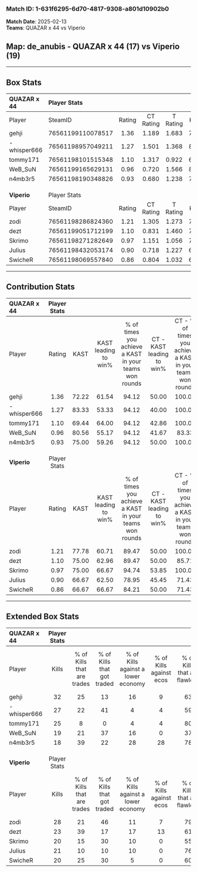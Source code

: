### Match ID: 1-631f6295-6d70-4817-9308-a801d10902b0  
**Match Date**: 2025-02-13  
**Teams**: QUAZAR x 44 vs Viperio  

## **Map**: de_anubis - QUAZAR x 44 (17) vs Viperio (19)  
---  

## Box Stats  

| **QUAZAR x 44** | Player Stats      |        |           |          |       |      |       |         |        |      |     |
| :- | :- | :-: | :-: | :-: | :-: | :-: | :-: | :-: | :-: | :-: | :-: |
| Player          | SteamID           | Rating | CT Rating | T Rating | KAST  | ADR  | Kills | Assists | Deaths | K/D  | HS% |
| gehji           | 76561199110078517 |  1.36  |   1.189   |  1.683   | 72.22 | 94.3 |  32   |    8    |   22   | 1.45 | 56  |
| -whisper666     | 76561198957049211 |  1.27  |   1.501   |  1.368   | 83.33 | 89.6 |  27   |    7    |   24   | 1.13 | 44  |
| tommy171        | 76561198101515348 |  1.10  |   1.317   |  0.922   | 69.44 | 70.0 |  25   |    8    |   21   | 1.19 | 16  |
| WeB_SuN         | 76561199165629131 |  0.96  |   0.720   |  1.566   | 80.56 | 64.2 |  19   |    8    |   25   | 0.76 | 47  |
| n4mb3r5         | 76561198190348826 |  0.93  |   0.680   |  1.238   | 75.00 | 50.2 |  18   |    8    |   20   | 0.90 | 38  |
|                 |                   |        |           |          |       |      |       |         |        |      |     |
|                 |                   |        |           |          |       |      |       |         |        |      |     |
|                 |                   |        |           |          |       |      |       |         |        |      |     |
| **Viperio**     | Player Stats      |        |           |          |       |      |       |         |        |      |     |
| Player          | SteamID           | Rating | CT Rating | T Rating | KAST  | ADR  | Kills | Assists | Deaths | K/D  | HS% |
| zodi            | 76561198286824360 |  1.21  |   1.305   |  1.273   | 77.78 | 79.6 |  28   |    5    |   24   | 1.17 | 60  |
| dezt            | 76561199051712199 |  1.10  |   0.831   |  1.460   | 75.00 | 66.8 |  23   |    8    |   20   | 1.15 | 21  |
| Skrimo          | 76561198271282649 |  0.97  |   1.151   |  1.056   | 75.00 | 77.3 |  20   |   11    |   27   | 0.74 | 60  |
| JuIius          | 76561198432053174 |  0.90  |   0.718   |  1.227   | 66.67 | 57.5 |  21   |    6    |   24   | 0.88 | 23  |
| SwicheR         | 76561198069557840 |  0.86  |   0.804   |  1.032   | 66.67 | 59.5 |  20   |    9    |   26   | 0.77 | 60  |
---  

## Contribution Stats  

| **QUAZAR x 44** | Player Stats |       |                      |                                                        |                           |                                                             |                          |                                                            |
| :- | :-: | :-: | :-: | :-: | :-: | :-: | :-: | :-: |
| Player          |    Rating    | KAST  | KAST leading to win% | % of times you achieve a KAST in your teams won rounds | CT - KAST leading to win% | CT - % of times you achieve a KAST in your teams won rounds | T - KAST leading to win% | T - % of times you achieve a KAST in your teams won rounds |
| gehji           |     1.36     | 72.22 |        61.54         |                         94.12                          |           50.00           |                           100.00                            |          71.43           |                           90.91                            |
| -whisper666     |     1.27     | 83.33 |        53.33         |                         94.12                          |           40.00           |                           100.00                            |          66.67           |                           90.91                            |
| tommy171        |     1.10     | 69.44 |        64.00         |                         94.12                          |           42.86           |                           100.00                            |          90.91           |                           90.91                            |
| WeB_SuN         |     0.96     | 80.56 |        55.17         |                         94.12                          |           41.67           |                            83.33                            |          64.71           |                           100.00                           |
| n4mb3r5         |     0.93     | 75.00 |        59.26         |                         94.12                          |           50.00           |                           100.00                            |          66.67           |                           90.91                            |
|                 |              |       |                      |                                                        |                           |                                                             |                          |                                                            |
|                 |              |       |                      |                                                        |                           |                                                             |                          |                                                            |
|                 |              |       |                      |                                                        |                           |                                                             |                          |                                                            |
| **Viperio**     | Player Stats |       |                      |                                                        |                           |                                                             |                          |                                                            |
| Player          |    Rating    | KAST  | KAST leading to win% | % of times you achieve a KAST in your teams won rounds | CT - KAST leading to win% | CT - % of times you achieve a KAST in your teams won rounds | T - KAST leading to win% | T - % of times you achieve a KAST in your teams won rounds |
| zodi            |     1.21     | 77.78 |        60.71         |                         89.47                          |           50.00           |                           100.00                            |          71.43           |                           83.33                            |
| dezt            |     1.10     | 75.00 |        62.96         |                         89.47                          |           50.00           |                            85.71                            |          73.33           |                           91.67                            |
| Skrimo          |     0.97     | 75.00 |        66.67         |                         94.74                          |           53.85           |                           100.00                            |          78.57           |                           91.67                            |
| JuIius          |     0.90     | 66.67 |        62.50         |                         78.95                          |           45.45           |                            71.43                            |          76.92           |                           83.33                            |
| SwicheR         |     0.86     | 66.67 |        66.67         |                         84.21                          |           50.00           |                            71.43                            |          78.57           |                           91.67                            |
---  

## Extended Box Stats  

| **QUAZAR x 44** | Player Stats |                            |                            |                                    |                         |                              |                                 |        |                             |                                     |                          |                               |                            |
| :- | :-: | :-: | :-: | :-: | :-: | :-: | :-: | :-: | :-: | :-: | :-: | :-: | :-: |
| Player          |    Kills     | % of Kills that are trades | % of Kills that got traded | % of Kills against a lower economy | % of Kills against ecos | % of Kills that are flawless | % of Kills that are close duels | Deaths | % of Deaths that get traded | % of Deaths against a lower economy | % of Deaths against ecos | % of Deaths that are flawless | % of Deaths that are close |
| gehji           |      32      |             25             |             13             |                 16                 |            9            |              63              |                3                |   22   |             23              |                  0                  |            0             |              64               |             5              |
| -whisper666     |      27      |             22             |             41             |                 4                  |            4            |              59              |               11                |   24   |             46              |                  8                  |            4             |              46               |             0              |
| tommy171        |      25      |             8              |             0              |                 4                  |            4            |              80              |                4                |   21   |              5              |                  0                  |            0             |              90               |             0              |
| WeB_SuN         |      19      |             21             |             37             |                 16                 |            0            |              37              |               11                |   25   |             48              |                  4                  |            4             |              64               |             0              |
| n4mb3r5         |      18      |             39             |             22             |                 28                 |           28            |              78              |                6                |   20   |             10              |                  0                  |            0             |              75               |             5              |
|                 |              |                            |                            |                                    |                         |                              |                                 |        |                             |                                     |                          |                               |                            |
|                 |              |                            |                            |                                    |                         |                              |                                 |        |                             |                                     |                          |                               |                            |
|                 |              |                            |                            |                                    |                         |                              |                                 |        |                             |                                     |                          |                               |                            |
| **Viperio**     | Player Stats |                            |                            |                                    |                         |                              |                                 |        |                             |                                     |                          |                               |                            |
| Player          |    Kills     | % of Kills that are trades | % of Kills that got traded | % of Kills against a lower economy | % of Kills against ecos | % of Kills that are flawless | % of Kills that are close duels | Deaths | % of Deaths that get traded | % of Deaths against a lower economy | % of Deaths against ecos | % of Deaths that are flawless | % of Deaths that are close |
| zodi            |      28      |             21             |             46             |                 11                 |            7            |              79              |                4                |   24   |             21              |                  8                  |            4             |              71               |             8              |
| dezt            |      23      |             39             |             17             |                 17                 |           13            |              61              |                0                |   20   |             15              |                 10                  |            0             |              60               |             10             |
| Skrimo          |      20      |             15             |             30             |                 10                 |            0            |              55              |                0                |   27   |             33              |                  7                  |            0             |              48               |             7              |
| JuIius          |      21      |             10             |             10             |                 10                 |            0            |              76              |                0                |   24   |             21              |                  8                  |            4             |              83               |             4              |
| SwicheR         |      20      |             25             |             30             |                 5                  |            0            |              60              |                5                |   26   |             15              |                  4                  |            0             |              58               |             4              |
